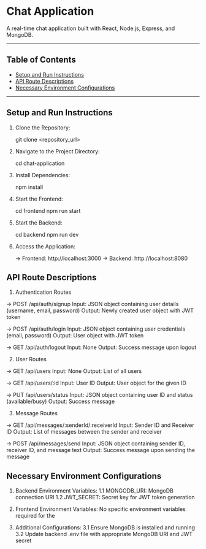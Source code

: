 # Chat Application

A real-time chat application built with React, Node.js, Express, and MongoDB.

---

## Table of Contents

- [Setup and Run Instructions](#setup-and-run-instructions)
- [API Route Descriptions](#api-route-descriptions)
- [Necessary Environment Configurations](#necessary-environment-configurations)

---

## Setup and Run Instructions

1. Clone the Repository:

   git clone <repository_url>

2. Navigate to the Project Directory:

    cd chat-application

3. Install Dependencies:

    npm install

4. Start the Frontend:

    cd frontend
    npm run start

5. Start the Backend:

    cd backend
    npm run dev
    
6. Access the Application:

   -> Frontend: http://localhost:3000
   -> Backend: http://localhost:8080

## API Route Descriptions

1. Authentication Routes

-> POST /api/auth/signup
    Input: JSON object containing user details (username, email, password)
    Output: Newly created user object with JWT token

-> POST /api/auth/login
    Input: JSON object containing user credentials (email, password)
    Output: User object with JWT token

-> GET /api/auth/logout
    Input: None
    Output: Success message upon logout

2. User Routes

-> GET /api/users
    Input: None
    Output: List of all users

-> GET /api/users/:id
    Input: User ID
    Output: User object for the given ID

-> PUT /api/users/status
    Input: JSON object containing user ID and status (available/busy)
    Output: Success message

3. Message Routes

-> GET /api/messages/:senderId/:receiverId
    Input: Sender ID and Receiver ID
    Output: List of messages between the sender and receiver

-> POST /api/messages/send
    Input: JSON object containing sender ID, receiver ID, and message text
    Output: Success message upon sending the message

## Necessary Environment Configurations

1. Backend Environment Variables:
    1.1 MONGODB_URI: MongoDB connection URI
    1.2 JWT_SECRET: Secret key for JWT token generation

2. Frontend Environment Variables:
    No specific environment variables required for the 
    
3. Additional Configurations:
    3.1 Ensure MongoDB is installed and running
    3.2 Update backend .env file with appropriate MongoDB URI and JWT secret


